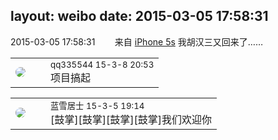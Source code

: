 layout: weibo
date: 2015-03-05 17:58:31
---
<meta name="referrer" content="no-referrer" />

2015-03-05 17:58:31  &nbsp;&nbsp;&nbsp;&nbsp;&nbsp;&nbsp; 来自 <a href="sinaweibo://customweibosource" rel="nofollow">iPhone 5s</a>
我胡汉三又回来了…… ​​​

<table style="width: 100%;">
  <tr>
    <td style="width: 40px;"><img style="border-radius:50%" src="https://tva4.sinaimg.cn/crop.0.0.180.180.50/7d25944djw1e8qgp5bmzyj2050050aa8.jpg?KID=imgbed,tva&Expires=1624463788&ssig=YuLCEVqveU"></td>
    <td colspan="2"><small>qq335544 15-3-8 20:53</small><br/>项目搞起</td>
  </tr>
</table>

<table style="width: 100%;">
  <tr>
    <td style="width: 40px;"><img style="border-radius:50%" src="https://tva1.sinaimg.cn/crop.0.0.180.180.50/7978b307jw1e8qgp5bmzyj2050050aa8.jpg?KID=imgbed,tva&Expires=1624463788&ssig=kTExi484DT"></td>
    <td colspan="2"><small>蓝雪居士 15-3-5 19:14</small><br/>[鼓掌][鼓掌][鼓掌][鼓掌]我们欢迎你</td>
  </tr>
</table>
